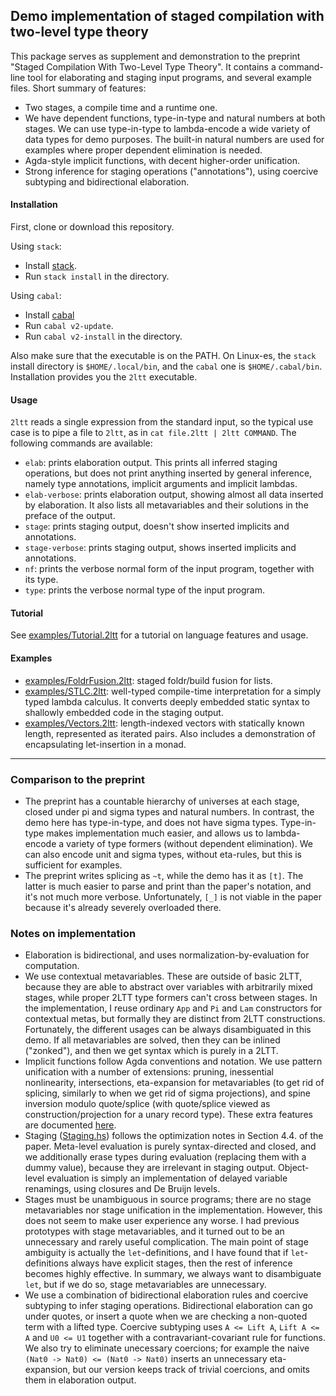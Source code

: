 
## Demo implementation of staged compilation with two-level type theory

This package serves as supplement and demonstration to the preprint "Staged Compilation With Two-Level Type Theory". It contains a command-line
tool for elaborating and staging input programs, and several example files. Short summary of features:
- Two stages, a compile time and a runtime one.
- We have dependent functions, type-in-type and natural numbers at both stages. We can use type-in-type to lambda-encode a wide variety of data types for demo purposes. The built-in natural numbers are used for examples where proper dependent elimination is needed.
- Agda-style implicit functions, with decent higher-order unification.
- Strong inference for staging operations ("annotations"), using coercive subtyping and bidirectional elaboration.

#### Installation

First, clone or download this repository.

Using `stack`:
- Install [stack](https://docs.haskellstack.org/en/stable/README/).
- Run `stack install` in the directory.

Using `cabal`:
- Install [cabal](https://www.haskell.org/cabal/)
- Run `cabal v2-update`.
- Run `cabal v2-install` in the directory.

Also make sure that the executable is on the PATH. On Linux-es, the `stack`
install directory is `$HOME/.local/bin`, and the `cabal` one is
`$HOME/.cabal/bin`. Installation provides you the `2ltt` executable.

#### Usage

`2ltt` reads a single expression from the standard input, so the typical use case is to pipe a file to `2ltt`, as
in `cat file.2ltt | 2ltt COMMAND`. The following commands are available:
- `elab`: prints elaboration output. This prints all inferred staging operations, but does not print anything inserted by general inference, namely type annotations, implicit arguments and implicit lambdas.
- `elab-verbose`: prints elaboration output, showing almost all data inserted by elaboration. It also lists all metavariables and their solutions in the preface of the output.
- `stage`: prints staging output, doesn't show inserted implicits and annotations.
- `stage-verbose`: prints staging output, shows inserted implicits and annotations.
- `nf`: prints the verbose normal form of the input program, together with its type.
- `type`: prints the verbose normal type of the input program.

#### Tutorial

See [examples/Tutorial.2ltt](examples/Tutorial.2ltt) for a tutorial on language features and usage.

#### Examples

- [examples/FoldrFusion.2ltt](examples/FoldrFusion.2ltt): staged foldr/build fusion for lists.
- [examples/STLC.2ltt](examples/STLC.2ltt): well-typed compile-time interpretation for a simply typed lambda calculus. It converts deeply embedded static syntax to shallowly embedded code in the staging output.
- [examples/Vectors.2ltt](examples/Vectors.2ltt): length-indexed vectors with statically known length, represented as iterated pairs. Also includes a demonstration of encapsulating let-insertion in a monad.

-----

### Comparison to the preprint

- The preprint has a countable hierarchy of universes at each stage, closed under pi and sigma types and natural numbers. In contrast, the demo
here has type-in-type, and does not have sigma types. Type-in-type makes implementation much easier, and allows us to lambda-encode a variety of
type formers (without dependent elimination). We can also encode unit and sigma types, without eta-rules, but this is sufficient for examples.
- The preprint writes splicing as `~t`, while the demo has it as `[t]`. The latter is much easier to parse and print than the paper's notation, and it's not much more verbose. Unfortunately, `[_]` is not viable in the paper because it's already severely overloaded there.

### Notes on implementation

- Elaboration is bidirectional, and uses normalization-by-evaluation for computation.
- We use contextual metavariables. These are outside of basic 2LTT, because they are able to abstract over variables with arbitrarily mixed stages, while proper 2LTT type formers can't cross between stages. In the implementation, I reuse ordinary `App` and `Pi` and `Lam` constructors for contextual metas, but formally they are distinct from 2LTT constructions. Fortunately, the different usages can be always disambiguated in this demo. If all metavariables are solved, then they can be inlined ("zonked"), and then we get syntax which is purely in a 2LTT.
- Implicit functions follow Agda conventions and notation. We use pattern unification with a number of extensions: pruning, inessential nonlinearity, intersections, eta-expansion for metavariables (to get rid of splicing, similarly to when we get rid of sigma projections), and spine inversion modulo quote/splice (with quote/splice viewed as construction/projection for a unary record type). These extra features are documented [here](http://www2.tcs.ifi.lmu.de/~abel/unif-sigma-long.pdf).
- Staging ([Staging.hs](Staging.hs)) follows the optimization notes in Section 4.4. of the paper. Meta-level evaluation is purely syntax-directed and closed, and we additionally erase types during evaluation (replacing them with a dummy value), because they are irrelevant in staging output. Object-level evaluation is simply an implementation of delayed variable renamings, using closures and De Bruijn levels.
- Stages must be unambiguous in source programs; there are no stage metavariables nor stage unification in the implementation. However, this does not seem to make user experience any worse. I had previous prototypes with stage metavariables, and it turned out to be an unnecessary and rarely useful complication. The main point of stage ambiguity is actually the `let`-definitions, and I have found that if `let`-definitions always have explicit stages, then the rest of inference becomes highly effective. In summary, we always want to disambiguate `let`, but if we do so, stage metavariables are unnecessary.
- We use a combination of bidirectional elaboration rules and coercive subtyping to infer staging operations. Bidirectional elaboration can go under quotes, or insert a quote when we are checking a non-quoted term with a lifted type. Coercive subtyping uses `A <= Lift A`, `Lift A <= A` and `U0 <= U1` together with a contravariant-covariant rule for functions. We also try to eliminate unecessary coercions; for example the naive `(Nat0 -> Nat0) <= (Nat0 -> Nat0)` inserts an unnecessary eta-expansion, but our version keeps track of trivial coercions, and omits them in elaboration output.
